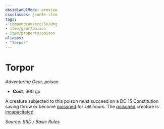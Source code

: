```yaml
---
obsidianUIMode: preview
cssclasses: json5e-item
tags:
- compendium/src/5e/dmg
- item/gear/poison
- item/property/poison
aliases: 
- "Torpor"
---
```

# Torpor
*Adventuring Gear, poison*  

- **Cost**: 600 gp

A creature subjected to this poison must succeed on a DC 15 Constitution saving throw or become [poisoned](Conditions.md#poisoned) for `4d6` hours. The [poisoned](Conditions.md#poisoned) creature is [incapacitated](Conditions.md#incapacitated).

*Source: SRD / Basic Rules*